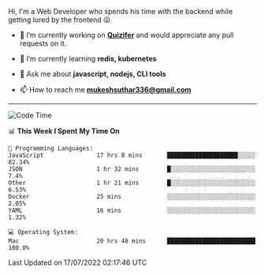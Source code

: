 Hi, I'm a Web Developer who spends his time with the backend while getting lured by the frontend 😜

- 🔭 I’m currently working on **[Quizifer](https://github.com/SutharMukesh/Quizifer/)** and would appreciate any pull requests on it.

- 🌱 I’m currently learning **redis, kubernetes**

- 💬 Ask me about **javascript, nodejs, CLI tools**

- 📫 How to reach me **mukeshsuthar336@gmail.com**

---
<!--START_SECTION:waka-->
![Code Time](http://img.shields.io/badge/Code%20Time-0%20secs-blue)

📊 **This Week I Spent My Time On** 

```text
💬 Programming Languages: 
JavaScript               17 hrs 8 mins       ████████████████████░░░░░   82.34% 
JSON                     1 hr 32 mins        █░░░░░░░░░░░░░░░░░░░░░░░░   7.4% 
Other                    1 hr 21 mins        █░░░░░░░░░░░░░░░░░░░░░░░░   6.53% 
Docker                   25 mins             ░░░░░░░░░░░░░░░░░░░░░░░░░   2.05% 
YAML                     16 mins             ░░░░░░░░░░░░░░░░░░░░░░░░░   1.32%

💻 Operating System: 
Mac                      20 hrs 48 mins      █████████████████████████   100.0%

```


 Last Updated on 17/07/2022 02:17:46 UTC
<!--END_SECTION:waka-->
